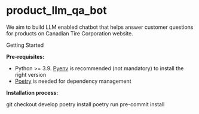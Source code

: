 # product_llm_qa_bot
We aim to build LLM enabled chatbot that helps answer customer questions for products on Canadian Tire Corporation website.

Getting Started

**Pre-requisites:**

- Python >= 3.9. [Pyenv](https://github.com/pyenv/pyenv) is recommended (not mandatory) to install the right version 
- [Poetry](https://python-poetry.org/docs/) is needed for dependency management


**Installation process:**

git checkout develop
poetry install
poetry run pre-commit install


